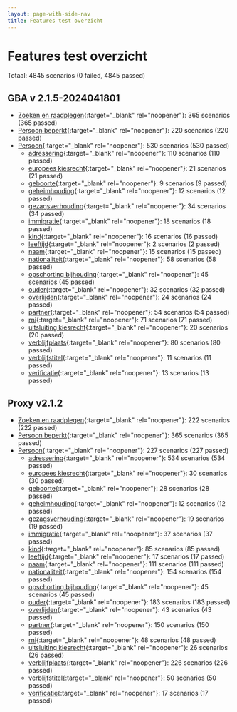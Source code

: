 ```yaml
---
layout: page-with-side-nav
title: Features test overzicht
---
```

# Features test overzicht

Totaal: 4845 scenarios (0 failed, 4845 passed)

## GBA v    2.1.5-2024041801

- [Zoeken en raadplegen](./test-report-zoeken-en-raadplegen-gba.html){:target="_blank" rel="noopener"}: 365 scenarios (365 passed)
- [Persoon beperkt](./test-report-persoon-beperkt-gba.html){:target="_blank" rel="noopener"}: 220 scenarios (220 passed)
- [Persoon](./test-report-persoon-gba.html){:target="_blank" rel="noopener"}: 530 scenarios (530 passed)
  - [adressering](./test-report-persoon-adressering-gba.html){:target="_blank" rel="noopener"}: 110 scenarios (110 passed)
  - [europees kiesrecht](./test-report-persoon-europees-kiesrecht-gba.html){:target="_blank" rel="noopener"}: 21 scenarios (21 passed)
  - [geboorte](./test-report-persoon-geboorte-gba.html){:target="_blank" rel="noopener"}: 9 scenarios (9 passed)
  - [geheimhouding](./test-report-persoon-geheimhouding-gba.html){:target="_blank" rel="noopener"}: 12 scenarios (12 passed)
  - [gezagsverhouding](./test-report-persoon-gezagsverhouding-gba.html){:target="_blank" rel="noopener"}: 34 scenarios (34 passed)
  - [immigratie](./test-report-persoon-immigratie-gba.html){:target="_blank" rel="noopener"}: 18 scenarios (18 passed)
  - [kind](./test-report-persoon-kind-gba.html){:target="_blank" rel="noopener"}: 16 scenarios (16 passed)
  - [leeftijd](./test-report-persoon-leeftijd-gba.html){:target="_blank" rel="noopener"}: 2 scenarios (2 passed)
  - [naam](./test-report-persoon-naam-gba.html){:target="_blank" rel="noopener"}: 15 scenarios (15 passed)
  - [nationaliteit](./test-report-persoon-nationaliteit-gba.html){:target="_blank" rel="noopener"}: 58 scenarios (58 passed)
  - [opschorting bijhouding](./test-report-persoon-opschorting-bijhouding-gba.html){:target="_blank" rel="noopener"}: 45 scenarios (45 passed)
  - [ouder](./test-report-persoon-ouder-gba.html){:target="_blank" rel="noopener"}: 32 scenarios (32 passed)
  - [overlijden](./test-report-persoon-overlijden-gba.html){:target="_blank" rel="noopener"}: 24 scenarios (24 passed)
  - [partner](./test-report-persoon-partner-gba.html){:target="_blank" rel="noopener"}: 54 scenarios (54 passed)
  - [rni](./test-report-persoon-rni-gba.html){:target="_blank" rel="noopener"}: 71 scenarios (71 passed)
  - [uitsluiting kiesrecht](./test-report-persoon-uitsluiting-kiesrecht-gba.html){:target="_blank" rel="noopener"}: 20 scenarios (20 passed)
  - [verblijfplaats](./test-report-persoon-verblijfplaats-gba.html){:target="_blank" rel="noopener"}: 80 scenarios (80 passed)
  - [verblijfstitel](./test-report-persoon-verblijfstitel-gba.html){:target="_blank" rel="noopener"}: 11 scenarios (11 passed)
  - [verificatie](./test-report-persoon-verificatie-gba.html){:target="_blank" rel="noopener"}: 13 scenarios (13 passed)


## Proxy v2.1.2

- [Zoeken en raadplegen](./test-report-zoeken-en-raadplegen.html){:target="_blank" rel="noopener"}: 222 scenarios (222 passed)
- [Persoon beperkt](./test-report-persoon-beperkt.html){:target="_blank" rel="noopener"}: 365 scenarios (365 passed)
- [Persoon](./test-report-persoon.html){:target="_blank" rel="noopener"}: 227 scenarios (227 passed)
  - [adressering](./test-report-persoon-adressering.html){:target="_blank" rel="noopener"}: 534 scenarios (534 passed)
  - [europees kiesrecht](./test-report-persoon-europees-kiesrecht.html){:target="_blank" rel="noopener"}: 30 scenarios (30 passed)
  - [geboorte](./test-report-persoon-geboorte.html){:target="_blank" rel="noopener"}: 28 scenarios (28 passed)
  - [geheimhouding](./test-report-persoon-geheimhouding.html){:target="_blank" rel="noopener"}: 12 scenarios (12 passed)
  - [gezagsverhouding](./test-report-persoon-gezagsverhouding.html){:target="_blank" rel="noopener"}: 19 scenarios (19 passed)
  - [immigratie](./test-report-persoon-immigratie.html){:target="_blank" rel="noopener"}: 37 scenarios (37 passed)
  - [kind](./test-report-persoon-kind.html){:target="_blank" rel="noopener"}: 85 scenarios (85 passed)
  - [leeftijd](./test-report-persoon-leeftijd.html){:target="_blank" rel="noopener"}: 17 scenarios (17 passed)
  - [naam](./test-report-persoon-naam.html){:target="_blank" rel="noopener"}: 111 scenarios (111 passed)
  - [nationaliteit](./test-report-persoon-nationaliteit.html){:target="_blank" rel="noopener"}: 154 scenarios (154 passed)
  - [opschorting bijhouding](./test-report-persoon-opschorting-bijhouding.html){:target="_blank" rel="noopener"}: 45 scenarios (45 passed)
  - [ouder](./test-report-persoon-ouder.html){:target="_blank" rel="noopener"}: 183 scenarios (183 passed)
  - [overlijden](./test-report-persoon-overlijden.html){:target="_blank" rel="noopener"}: 43 scenarios (43 passed)
  - [partner](./test-report-persoon-partner.html){:target="_blank" rel="noopener"}: 150 scenarios (150 passed)
  - [rni](./test-report-persoon-rni.html){:target="_blank" rel="noopener"}: 48 scenarios (48 passed)
  - [uitsluiting kiesrecht](./test-report-persoon-uitsluiting-kiesrecht.html){:target="_blank" rel="noopener"}: 26 scenarios (26 passed)
  - [verblijfplaats](./test-report-persoon-verblijfplaats.html){:target="_blank" rel="noopener"}: 226 scenarios (226 passed)
  - [verblijfstitel](./test-report-persoon-verblijfstitel.html){:target="_blank" rel="noopener"}: 50 scenarios (50 passed)
  - [verificatie](./test-report-persoon-verificatie.html){:target="_blank" rel="noopener"}: 17 scenarios (17 passed)
